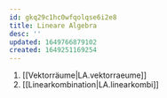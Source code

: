 ```yaml
---
id: gkq29c1hc0wfqolqse6i2e8
title: Lineare Algebra
desc: ''
updated: 1649766879102
created: 1649251169254
---
```



1. [[Vektorräume|LA.vektorraeume]]
2. [[Linearkombination|LA.linearkombi]]
